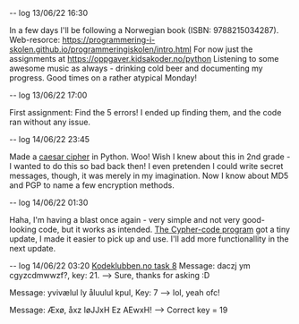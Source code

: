 -- log 13/06/22 16:30

In a few days I'll be following a Norwegian book (ISBN: 9788215034287).
Web-resorce: https://programmering-i-skolen.github.io/programmeringiskolen/intro.html
For now just the assignments at https://oppgaver.kidsakoder.no/python
Listening to some awesome music as always - drinking cold beer and documenting my progress. Good times on a rather atypical Monday!

-- log 13/06/22 17:00

First assignment: Find the 5 errors!
I ended up finding them, and the code ran without any issue.

-- log 14/06/22 23:45

Made a [caesar cipher](https://github.com/p3k4/freshmanPy/blob/main/cypher_2.py) in Python. Woo! Wish I knew about this in 2nd grade - I wanted to do this so bad back then! 
I even pretenden I could write secret messages, though, it was merely in my imagination. Now I know about MD5 and PGP to name a few
encryption methods.

-- log 14/06/22 01:30

Haha, I'm having a blast once again - very simple and not very good-looking code, but it works as intended. [The Cypher-code program](https://github.com/p3k4/freshmanPy/blob/main/cypher_3.py) got a tiny update, I made it easier to pick up and use. I'll add more functionallity in the next update.

-- log 14/06/22 03:20
[Kodeklubben.no task 8](https://oppgaver.kidsakoder.no/python/hemmelige_koder/hemmelige_koder)
Message: daczj ym cgyzcdmwwzf?, key: 21. --> Sure, thanks for asking :D 

Message: yvivælul ly åluulul kpul, Key: 7 --> lol, yeah ofc!

Message: Æxø, åxz IøJJxH Ez AEwxH! --> Correct key = 19
